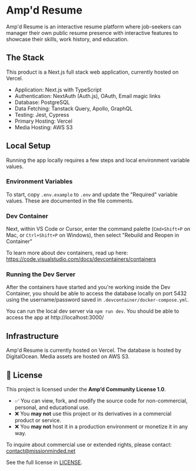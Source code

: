 # Amp'd Resume

Amp'd Resume is an interactive resume platform where job-seekers can manager their own public resume
presence with interactive features to showcase their skills, work history, and education.

## The Stack

This product is a Next.js full stack web application, currently hosted on Vercel.

- Application: Next.js with TypeScript
- Authentication: NextAuth (Auth.js), OAuth, Email magic links
- Database: PostgreSQL
- Data Fetching: Tanstack Query, Apollo, GraphQL
- Testing: Jest, Cypress
- Primary Hosting: Vercel
- Media Hosting: AWS S3

## Local Setup

Running the app locally requires a few steps and local environment variable values.

### Environment Variables

To start, copy `.env.example` to `.env` and update the "Required" variable values. These are
documented in the file comments.

### Dev Container

Next, within VS Code or Cursor, enter the command palette (`Cmd+Shift+P` on Mac, or `Ctrl+Shift+P`
on Windows), then select "Rebuild and Reopen in Container"

To learn more about dev containers, read up here:
https://code.visualstudio.com/docs/devcontainers/containers

### Running the Dev Server

After the containers have started and you're working inside the Dev Container, you should be able to
access the database locally on port 5432 using the username/password saved in
`.devcontainer/docker-compose.yml`.

You can run the local dev server via `npm run dev`. You should be able to access the app at
http://localhost:3000/

## Infrastructure

Amp'd Resume is currently hosted on Vercel. The database is hosted by DigitalOcean. Media assets are
hosted on AWS S3.

## 📄 License

This project is licensed under the **Amp’d Community License 1.0**.

- ✅ You can view, fork, and modify the source code for non-commercial, personal, and educational
  use.
- ❌ You **may not** use this project or its derivatives in a commercial product or service.
- ❌ You **may not** host it in a production environment or monetize it in any way.

To inquire about commercial use or extended rights, please contact: contact@missionminded.net

See the full license in [LICENSE](./LICENSE).
